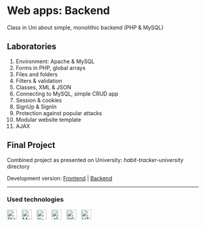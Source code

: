 # Web apps: Backend
Class in Uni about simple, monolithic backend (PHP &amp; MySQL)
## Laboratories
1. Environment: Apache & MySQL
2. Forms in PHP, global arrays
3. Files and folders
4. Filters & validation
5. Classes, XML & JSON
6. Connecting to MySQL, simple CRUD app
7. Session & cookies
8. SignUp & SignIn
9. Protection against popular attacks
10. Modular website template
11. AJAX
## Final Project
Combined project as presented on University: *habit-tracker-university* directory

Development version: [Frontend](https://github.com/MarcinSkic/habit-tracker-react-frontend) |
[Backend](https://github.com/MarcinSkic/habit-tracker-laravel-restapi)

---
### Used technologies
[<img align="left" width="26px" alt= "PHP" src="https://cdn.jsdelivr.net/gh/devicons/devicon/icons/php/php-original.svg" style="padding-right:10px;"></img>][php]
[<img align="left" width="26px" alt= "MySQL" src="https://cdn.jsdelivr.net/gh/devicons/devicon/icons/mysql/mysql-original.svg" style="padding-right:10px;"></img>][mysql]
[<img align="left" alt="Xampp" width="26px" src="https://user-images.githubusercontent.com/33003089/213580320-0f296b05-cd4e-40ad-8b85-8c29dee89bc4.png" style="padding-right:10px;"/>][xampp]
[<img align="left" width="26px" alt= "JS" src="https://cdn.jsdelivr.net/gh/devicons/devicon/icons/javascript/javascript-original.svg" style="padding-right:10px;"></img>][js]
[<img align="left" width="26px" alt= "CSS" src="https://cdn.jsdelivr.net/gh/devicons/devicon/icons/css3/css3-original.svg" style="padding-right:10px;"></img>][css]
[<img align="left" alt="HTML" width="26px" src="https://cdn.jsdelivr.net/gh/devicons/devicon/icons/html5/html5-original.svg" style="padding-right:10px;"/>][html]

[php]: https://www.php.net
[mysql]: https://www.mysql.com
[css]: https://en.wikipedia.org/wiki/CSS
[js]: https://en.wikipedia.org/wiki/JavaScript
[html]: https://en.wikipedia.org/wiki/HTML
[xampp]: https://www.apachefriends.org/pl/index.html
